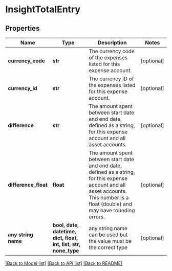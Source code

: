 # InsightTotalEntry


## Properties
Name | Type | Description | Notes
------------ | ------------- | ------------- | -------------
**currency_code** | **str** | The currency code of the expenses listed for this expense account. | [optional] 
**currency_id** | **str** | The currency ID of the expenses listed for this expense account. | [optional] 
**difference** | **str** | The amount spent between start date and end date, defined as a string, for this expense account and all asset accounts. | [optional] 
**difference_float** | **float** | The amount spent between start date and end date, defined as a string, for this expense account and all asset accounts. This number is a float (double) and may have rounding errors. | [optional] 
**any string name** | **bool, date, datetime, dict, float, int, list, str, none_type** | any string name can be used but the value must be the correct type | [optional]

[[Back to Model list]](../README.md#documentation-for-models) [[Back to API list]](../README.md#documentation-for-api-endpoints) [[Back to README]](../README.md)


